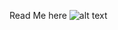 Read Me here
![alt text](https://github.com/JitsLumba/despair_shooter_unity/blob/main/level_1_screenshot.png)
